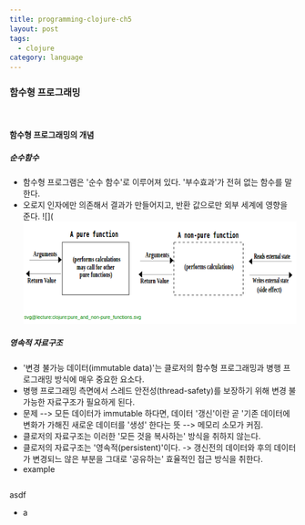```yaml
---
title: programming-clojure-ch5
layout: post
tags:
  - clojure
category: language
---
```

### 함수형 프로그래밍

<br>

#### 함수형 프로그래밍의 개념

##### 순수함수
* 함수형  프로그램은 '순수 함수'로 이루어져 있다. '부수효과'가 전혀 없는 함수를 말한다.
* 오로지 인자에만 의존해서 결과가 만들어지고, 반환 값으로만 외부 세계에 영향을 준다.
![](![](/assets/ext_images/clojure/clojure_ch5_pure_function.png)

##### 영속적 자료구조
* '변경 불가능 데이터(immutable data)'는 클로저의 함수형 프로그래밍과 병행 프로그래밍 방식에 매우 중요한 요소다.
* 병행 프로그래밍 측면에서 스레드 안전성(thread-safety)를 보장하기 위해 변경  불가능한 자료구조가 필요하게 된다.
* 문제 --> 모든 데이터가 immutable 하다면, 데이터 '갱신'이란 곧 '기존 데이터에 변화가 가해진 새로운 데이터를 '생성'
한다는 뜻 --> 메모리 소모가 커짐.
* 클로저의 자료구조는 이러한  '모든 것을 복사하는' 방식을 취하지 않는다.
* 클로저의 자료구조는 '영속적(persistent)'이다.  -> 갱신전의 데이터와 후의 데이터가 변경되느 않은 부분을 그대로 
'공유하는' 효율적인 접근 방식을 취한다.
* example
```
```
asdf
* a